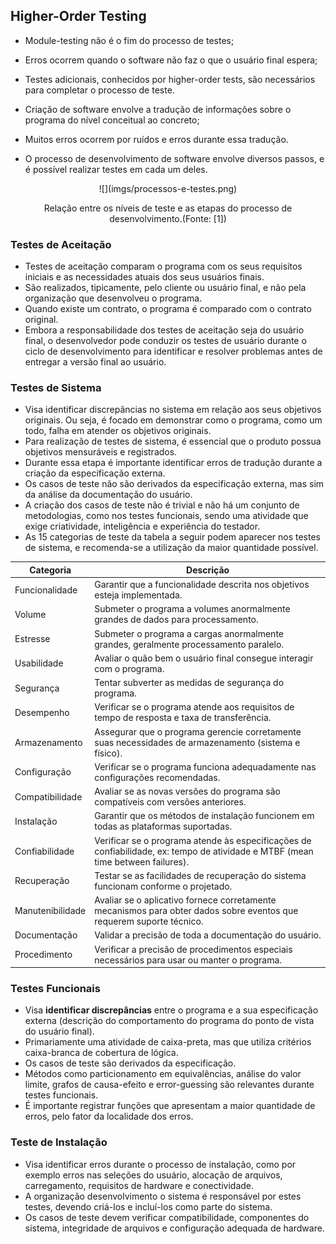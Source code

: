 ## Higher-Order Testing

- Module-testing não é o fim do processo de testes;
- Erros ocorrem quando o software não faz o que o usuário final espera;
- Testes adicionais, conhecidos por higher-order tests, são necessários para completar o processo de teste.

- Criação de software envolve a tradução de informações sobre o programa do nível conceitual ao concreto;
- Muitos erros ocorrem por ruídos e erros durante essa tradução.
- O processo de desenvolvimento de software envolve diversos passos, e é possível realizar testes em cada um deles.

<center>
![](imgs/processos-e-testes.png)

<fig>Relação entre os níveis de teste e as etapas do processo de desenvolvimento.(Fonte: [1])</fig>

</center>

### Testes de Aceitação

- Testes de aceitação comparam o programa com os seus requisitos iniciais e as necessidades atuais dos seus usuários finais.
- São realizados, tipicamente, pelo cliente ou usuário final, e não pela organização que desenvolveu o programa.
- Quando existe um contrato, o programa é comparado com o contrato original.
- Embora a responsabilidade dos testes de aceitação seja do usuário final, o desenvolvedor pode conduzir os testes de usuário durante o ciclo de desenvolvimento para identificar e resolver problemas antes de entregar a versão final ao usuário.

### Testes de Sistema

- Visa identificar discrepâncias no sistema em relação aos seus objetivos originais. Ou seja, é focado em demonstrar como o programa, como um todo, falha em atender os objetivos originais.
- Para realização de testes de sistema, é essencial que o produto possua objetivos mensuráveis e registrados.
- Durante essa etapa é importante identificar erros de tradução durante a criação da especificação externa.
- Os casos de teste não são derivados da especificação externa, mas sim da análise da documentação do usuário.
- A criação dos casos de teste não é trivial e não há um conjunto de metodologias, como nos testes funcionais, sendo uma atividade que exige criatividade, inteligência e experiência do testador.
- As 15 categorias de teste da tabela a seguir podem aparecer nos testes de sistema, e recomenda-se a utilização da maior quantidade possível.

| Categoria        | Descrição                                                                                                                       |
| ---------------- | ------------------------------------------------------------------------------------------------------------------------------- |
| Funcionalidade   | Garantir que a funcionalidade descrita nos objetivos esteja implementada.                                                       |
| Volume           | Submeter o programa a volumes anormalmente grandes de dados para processamento.                                                 |
| Estresse         | Submeter o programa a cargas anormalmente grandes, geralmente processamento paralelo.                                           |
| Usabilidade      | Avaliar o quão bem o usuário final consegue interagir com o programa.                                                           |
| Segurança        | Tentar subverter as medidas de segurança do programa.                                                                           |
| Desempenho       | Verificar se o programa atende aos requisitos de tempo de resposta e taxa de transferência.                                     |
| Armazenamento    | Assegurar que o programa gerencie corretamente suas necessidades de armazenamento (sistema e físico).                           |
| Configuração     | Verificar se o programa funciona adequadamente nas configurações recomendadas.                                                  |
| Compatibilidade  | Avaliar se as novas versões do programa são compatíveis com versões anteriores.                                                 |
| Instalação       | Garantir que os métodos de instalação funcionem em todas as plataformas suportadas.                                             |
| Confiabilidade   | Verificar se o programa atende às especificações de confiabilidade, ex: tempo de atividade e MTBF (mean time between failures). |
| Recuperação      | Testar se as facilidades de recuperação do sistema funcionam conforme o projetado.                                              |
| Manutenibilidade | Avaliar se o aplicativo fornece corretamente mecanismos para obter dados sobre eventos que requerem suporte técnico.            |
| Documentação     | Validar a precisão de toda a documentação do usuário.                                                                           |
| Procedimento     | Verificar a precisão de procedimentos especiais necessários para usar ou manter o programa.                                     |

### Testes Funcionais

- Visa **identificar discrepâncias** entre o programa e a sua especificação externa (descrição do comportamento do programa do ponto de vista do usuário final).
- Primariamente uma atividade de caixa-preta, mas que utiliza critérios caixa-branca de cobertura de lógica.
- Os casos de teste são derivados da especificação.
- Métodos como particionamento em equivalências, análise do valor limite, grafos de causa-efeito e error-guessing são relevantes durante testes funcionais.
- É importante registrar funções que apresentam a maior quantidade de erros, pelo fator da localidade dos erros.

### Teste de Instalação

- Visa identificar erros durante o processo de instalação, como por exemplo erros nas seleções do usuário, alocação de arquivos, carregamento, requisitos de hardware e conectividade.
- A organização desenvolvimento o sistema é responsável por estes testes, devendo criá-los e incluí-los como parte do sistema.
- Os casos de teste devem verificar compatibilidade, componentes do sistema, integridade de arquivos e configuração adequada de hardware.
